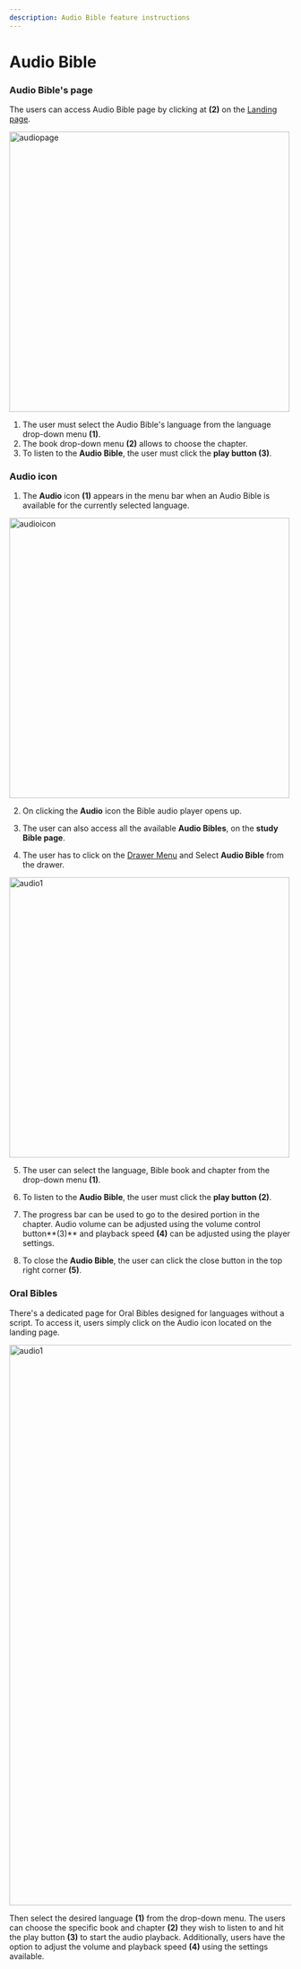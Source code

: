 ```yaml
---
description: Audio Bible feature instructions
---
```


# Audio Bible

### Audio Bible's  page

The users can access Audio Bible page by clicking at **(2)** on the [Landing page](./websiteNavigation).
 
 <img src="/img/assets/audiopage.png" width="500px" alt="audiopage" className="img-border" />

1. The user must select the Audio Bible's language from the language drop-down menu **(1)**.
2. The book drop-down menu **(2)** allows to choose the chapter.
3. To listen to the **Audio Bible**, the user must click the **play button (3)**. 


### Audio icon

1. The **Audio** icon **(1)** appears in the menu bar when an Audio Bible is available for the currently selected language.  

 <img src="/img/assets/audioicon.png" width="500px" alt="audioicon" className="img-border" />

2. On clicking the **Audio** icon the Bible audio player opens up.  

3. The user can also access all the available **Audio Bibles**, on the **study Bible page**. 

4. The user has to click on the [Drawer Menu](./websiteNavigation#drawer-menu) and Select **Audio Bible** from the drawer.
<img src="/img/assets/audio1.png" width="500px" alt="audio1" className="img-border"/>

5. The user can select the language, Bible book and chapter from the drop-down menu **(1)**. 

6. To listen to the **Audio Bible**, the user must click the **play button (2)**.  

7. The progress bar can be used to go to the desired portion in the chapter. Audio volume can be adjusted using the volume control button**(3)** and playback speed **(4)** can be adjusted using the player settings. 

8. To close the **Audio Bible**, the user can click the close button in the top right corner **(5)**. 

### Oral Bibles

There's a dedicated page for Oral Bibles designed for languages without a script. To access it, users simply click on the Audio icon located on the landing page.

 <img src="/img/assets/audio1.png" width="1000px" alt="audio1" /> 
 

Then select the desired language **(1)** from the drop-down menu. The users can choose the specific book and chapter **(2)** they wish to listen to and hit the play button **(3)** to start the audio playback. Additionally, users have the option to adjust the volume and playback speed **(4)** using the settings available.
